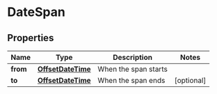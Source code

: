 

# DateSpan

## Properties

Name | Type | Description | Notes
------------ | ------------- | ------------- | -------------
**from** | [**OffsetDateTime**](OffsetDateTime.md) | When the span starts | 
**to** | [**OffsetDateTime**](OffsetDateTime.md) | When the span ends |  [optional]



